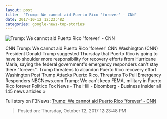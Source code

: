 ```yaml
---
layout: post
title:  "Trump: We cannot aid Puerto Rico 'forever' - CNN"
date: 2017-10-12 12:23:48Z
categories: google-news-top-stories
---
```


![Trump: We cannot aid Puerto Rico 'forever' - CNN](http://i2.cdn.cnn.com/cnnnext/dam/assets/171010082026-trump-today-super-tease.jpg)

CNN Trump: We cannot aid Puerto Rico 'forever' CNN Washington (CNN) President Donald Trump suggested Thursday that Puerto Rico is going to have to shoulder more responsibility for recovery efforts from Hurricane Maria, saying the federal government's emergency responders can't stay there "forever.". Trump threatens to abandon Puerto Rico recovery effort Washington Post Trump Attacks Puerto Rico, Threatens To Pull Emergency Responders NBCNews.com Trump: We can't keep FEMA, military in Puerto Rico forever Politico Fox News - The Hill - Bloomberg - Business Insider all 145 news articles »


Full story on F3News: [Trump: We cannot aid Puerto Rico 'forever' - CNN](http://www.f3nws.com/n/eSkT3G)

> Posted on: Thursday, October 12, 2017 12:23:48 PM

